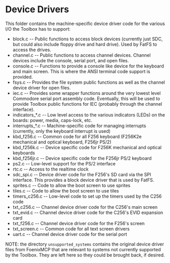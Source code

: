 # Device Drivers
This folder contains the machine-specific device driver code for the various I/O the Toolbox has to support:

* block.c -- Public functions to access block devices (currently just SDC, but could also include floppy drive and hard drive). Used by FatFS to access the drives.
* channel.c -- Public functions to access channel devices. Channel devices include the console, serial port, and open files.
* console.c -- Functions to provide a console like device for the keyboard and main screen. This is where the ANSI terminal code support is provided.
* fsys.c -- Provides the file system public functions as well as the channel device driver for open files.
* iec.c -- Provides some wrapper functions around the very lowest level Commodore serial port assembly code. Eventually, this will be used to provide Toolbox public functions for IEC (probably through the channel interface).
* indicators_*.c -- Low level access to the various indicators (LEDs) on the boards: power, media, caps-lock, etc.
* interrupts_*.c -- Machine-specific code for managing interrupts (currently, only the keyboard interrupt is used)
* kbd_f256.c -- Common code for all F256 keyboard (F256K2e mechanical and optical keyboard, F256jr PS/2)
* kbd_f256k.c -- Device specific code for F256K mechanical and optical keyboards
* kbd_f256jr.c -- Device specific code for the F256jr PS/2 keyboard
* ps2.c -- Low-level support for the PS/2 interface
* rtc.c -- Access to the realtime clock
* sdc_spi.c -- Device driver code for the F256's SD card via the SPI interface. This provides a block device driver that is used by FatFS.
* sprites.c -- Code to allow the boot screen to use sprites
* tiles.c -- Code to allow the boot screen to use tiles
* timers_c256.c -- Low-level code to set up the timers used by the C256 code
* txt_c256.c -- Channel device driver code for the C256's main screen
* txt_evid.c -- Channel device driver code for the C256's EVID expansion card
* txt_f256.c -- Channel device driver code for the F256's screen
* txt_screen.c -- Common code for all text screen drivers
* uart.c -- Channel device driver code for the serial port

NOTE: the directory `unsupported_systems` contains the original device driver files from FoenixMCP that are relevant to systems not currently supported by the Toolbox. They are left here so they could be brought back, if desired.
